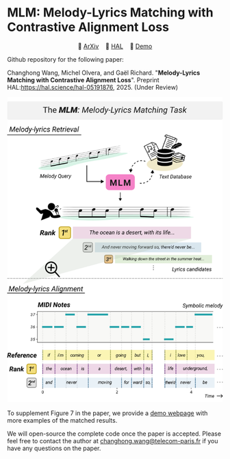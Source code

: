 # MLM: Melody-Lyrics Matching with Contrastive Alignment Loss

<p align="center">
  📔 <a href="https://arxiv.org/">ArXiv</a> &nbsp;&nbsp;
  📔 <a href="https://hal.science/hal-05191876">HAL</a> &nbsp;&nbsp;
  🎵 <a href="https://changhongw.github.io/publications/mlm">Demo</a>
</p>

Github repository for the following paper:

Changhong Wang, Michel Olvera, and Gaël Richard. "**Melody-Lyrics Matching with Contrastive Alignment Loss**". Preprint HAL:https://hal.science/hal-05191876, 2025. (Under Review)

<p align="center">
<img src="assets/MLM_fig1.png" width="600" />
</p>

To supplement Figure 7 in the paper, we provide a [demo webpage](https://changhongw.github.io/publications/mlm) with more examples of the matched results.

We will open-source the complete code once the paper is accepted. Please feel free to contact the author at changhong.wang@telecom-paris.fr if you have any questions on the paper.
